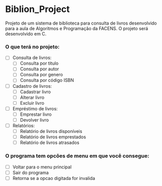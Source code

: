 # Biblion_Project
Projeto de um sistema de biblioteca para consulta de livros desenvolvido para a aula de Algoritmos e Programação da FACENS. O projeto será desenvolvido em C.
 
 ### O que terá no projeto:
- [ ] Consulta de livros:
  - [ ] Consulta por titulo
  - [ ] Consulta por autor
  - [ ] Consulta por genero
  - [ ] Consulta por código ISBN   
- [ ] Cadastro de livros:
  - [ ] Cadastrar livro
  - [ ] Alterar livro
  - [ ] Excluir livro
- [ ] Empréstimo de livros:
  - [ ] Emprestar livro
  - [ ] Devolver livro
- [ ] Relatórios:
  - [ ] Relatório de livros disponíveis
  - [ ] Relatório de livros emprestados
  - [ ] Relatório de livros atrasados

### O programa tem opcões de menu em que você consegue:
  - [ ] Voltar para o menu principal
  - [ ] Sair do programa
  - [ ] Retorna se a opcao digitada for invalida
